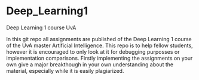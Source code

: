 # Deep_Learning1
Deep Learning 1 course UvA

In this git repo all assignments are published of the Deep Learning 1 course of the UvA master Artificial Intelligence.
This repo is to help fellow students, however it is encouraged to only look at it for debugging purposses or implementation 
comparisons. Firstly implementing the assignments on your own give a major breakthough in your own understanding about the 
material, especially while it is easily plagiarized. 
